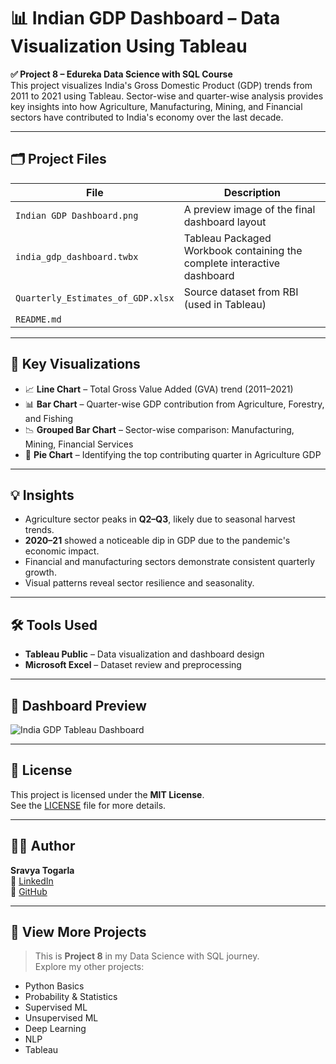 

# 📊 Indian GDP Dashboard – Data Visualization Using Tableau

**✅ Project 8 – Edureka Data Science with SQL Course**  
This project visualizes India's Gross Domestic Product (GDP) trends from 2011 to 2021 using Tableau. Sector-wise and quarter-wise analysis provides key insights into how Agriculture, Manufacturing, Mining, and Financial sectors have contributed to India's economy over the last decade.

---

## 🗂️ Project Files

| File | Description |
|------|-------------|
| `Indian GDP Dashboard.png` | A preview image of the final dashboard layout |
| `india_gdp_dashboard.twbx` | Tableau Packaged Workbook containing the complete interactive dashboard |
| `Quarterly_Estimates_of_GDP.xlsx` | Source dataset from RBI (used in Tableau) |
| `README.md` |  |


---

## 📌 Key Visualizations

- 📈 **Line Chart** – Total Gross Value Added (GVA) trend (2011–2021)
- 📊 **Bar Chart** – Quarter-wise GDP contribution from Agriculture, Forestry, and Fishing
- 📉 **Grouped Bar Chart** – Sector-wise comparison: Manufacturing, Mining, Financial Services
- 🥧 **Pie Chart** – Identifying the top contributing quarter in Agriculture GDP

---

## 💡 Insights

- Agriculture sector peaks in **Q2–Q3**, likely due to seasonal harvest trends.
- **2020–21** showed a noticeable dip in GDP due to the pandemic's economic impact.
- Financial and manufacturing sectors demonstrate consistent quarterly growth.
- Visual patterns reveal sector resilience and seasonality.

---

## 🛠️ Tools Used

- **Tableau Public** – Data visualization and dashboard design
- **Microsoft Excel** – Dataset review and preprocessing

---

## 📸 Dashboard Preview

![India GDP Tableau Dashboard](screenshot.png)

---

## 📝 License

This project is licensed under the **MIT License**.  
See the [LICENSE](LICENSE) file for more details.

---

## 🙋‍♀️ Author

**Sravya Togarla**  
🔗 [LinkedIn](https://www.linkedin.com/in/sravya-togarla)  
🔗 [GitHub](https://github.com/Sravyatogarla)

---

## 🔗 View More Projects

> This is **Project 8** in my Data Science with SQL journey.  
Explore my other projects:
- Python Basics
- Probability & Statistics
- Supervised ML
- Unsupervised ML
- Deep Learning
- NLP
- Tableau

